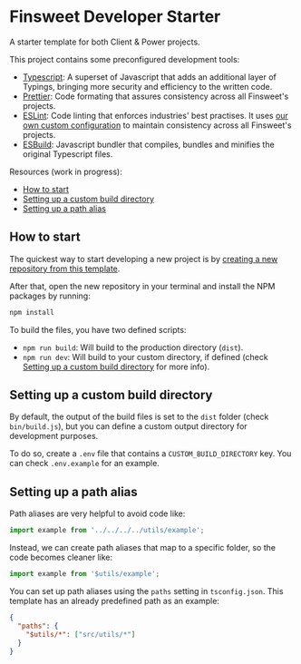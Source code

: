 # Finsweet Developer Starter

A starter template for both Client & Power projects.

This project contains some preconfigured development tools:

- [Typescript](https://www.typescriptlang.org/): A superset of Javascript that adds an additional layer of Typings, bringing more security and efficiency to the written code.
- [Prettier](https://prettier.io/): Code formating that assures consistency across all Finsweet's projects.
- [ESLint](https://eslint.org/): Code linting that enforces industries' best practises. It uses [our own custom configuration](https://github.com/finsweet/eslint-config) to maintain consistency across all Finsweet's projects.
- [ESBuild](https://esbuild.github.io/): Javascript bundler that compiles, bundles and minifies the original Typescript files.

Resources (work in progress):

- [How to start](#how-to-start)
- [Setting up a custom build directory](#setting-up-a-custom-build-directory)
- [Setting up a path alias](#setting-up-a-path-alias)

## How to start

The quickest way to start developing a new project is by [creating a new repository from this template](https://docs.github.com/en/github/creating-cloning-and-archiving-repositories/creating-a-repository-from-a-template#creating-a-repository-from-a-template).

After that, open the new repository in your terminal and install the NPM packages by running:

```bash
npm install
```

To build the files, you have two defined scripts:

- `npm run build`: Will build to the production directory (`dist`).
- `npm run dev`: Will build to your custom directory, if defined (check [Setting up a custom build directory](#setting-up-a-custom-build-directory) for more info).

## Setting up a custom build directory

By default, the output of the build files is set to the `dist` folder (check `bin/build.js`), but you can define a custom output directory for development purposes.

To do so, create a `.env` file that contains a `CUSTOM_BUILD_DIRECTORY` key. You can check `.env.example` for an example.

## Setting up a path alias

Path aliases are very helpful to avoid code like:

```typescript
import example from '../../../../utils/example';
```

Instead, we can create path aliases that map to a specific folder, so the code becomes cleaner like:

```typescript
import example from '$utils/example';
```

You can set up path aliases using the `paths` setting in `tsconfig.json`. This template has an already predefined path as an example:

```json
{
  "paths": {
    "$utils/*": ["src/utils/*"]
  }
}
```

